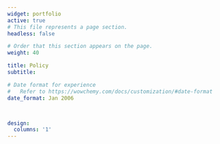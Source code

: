 ```yaml
---
widget: portfolio
active: true
# This file represents a page section.
headless: false

# Order that this section appears on the page.
weight: 40

title: Policy
subtitle:

# Date format for experience
#   Refer to https://wowchemy.com/docs/customization/#date-format
date_format: Jan 2006



design:
  columns: '1'
---
```


